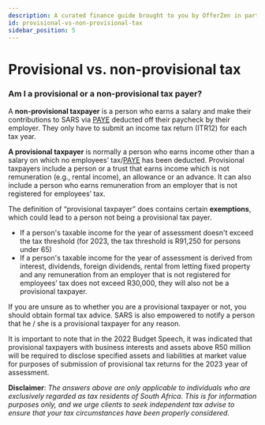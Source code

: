 ```yaml
---
description: A curated finance guide brought to you by OfferZen in partnership with Investec.
id: provisional-vs-non-provisional-tax
sidebar_position: 5
---
```


# Provisional vs. non-provisional tax

### Am I a provisional or a non-provisional tax payer?&#x20;

A **non-provisional taxpayer** is a person who earns a salary and make their contributions to SARS via [PAYE](https://www.developersfinance.guide/docs/glossary-intro#pay-as-you-earn-paye-tax) deducted off their paycheck by their employer. They only have to submit an income tax return (ITR12) for each tax year.

**A provisional taxpayer** is normally a person who earns income other than a salary on which no employees’ tax/[PAYE](https://www.developersfinance.guide/docs/glossary-intro#pay-as-you-earn-paye-tax) has been deducted. Provisional taxpayers include a person or a trust that earns income which is not remuneration (e.g., rental income), an allowance or an advance. It can also include a person who earns remuneration from an employer that is not registered for employees’ tax.

The definition of “provisional taxpayer” does contains certain **exemptions**, which could lead to a person not being a provisional tax payer. 
* If a person's taxable income for the year of assessment doesn't exceed the tax threshold (for 2023, the tax threshold is R91,250 for persons under 65)
* If a person's taxable income for the year of assessment is derived from interest, dividends, foreign dividends, rental from letting fixed property and any remuneration from an employer that is not registered for employees’ tax does not exceed R30,000, they will also not be a provisional taxpayer.
 
If you are unsure as to whether you are a provisional taxpayer or not, you should obtain formal tax advice. SARS is also empowered to notify a person that he / she is a provisional taxpayer for any reason.

It is important to note that in the 2022 Budget Speech, it was indicated that provisional taxpayers with business interests and assets above R50 million will be required to disclose specified assets and liabilities at market value for purposes of submission of provisional tax returns for the 2023 year of assessment.

**Disclaimer**: *The answers above are only applicable to individuals who are exclusively regarded as tax residents of South Africa. This is for information purposes only, and we urge clients to seek independent tax advise to ensure that your tax circumstances have been properly considered.*
